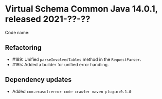# Virtual Schema Common Java 14.0.1, released 2021-??-??

Code name: 

## Refactoring

* #189: Unified `parseInvolvedTables` method in the `RequestParser`.
* #195: Added a builder for unified error handling.

## Dependency updates

* Added `com.exasol:error-code-crawler-maven-plugin:0.1.0`